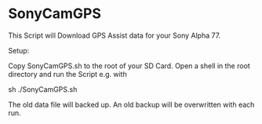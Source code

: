 # SonyCamGPS

This Script will Download GPS Assist data for your Sony Alpha 77.

Setup:

Copy SonyCamGPS.sh to the root of your SD Card.
Open a shell in the root directory and run the Script e.g. with

  sh ./SonyCamGPS.sh

The old data file will backed up. An old backup will be overwritten with each run.









